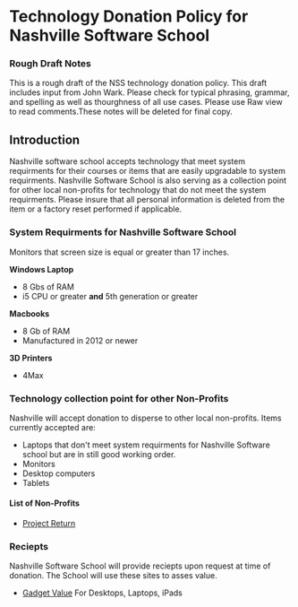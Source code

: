 # Technology Donation Policy for Nashville Software School

### Rough Draft Notes
This is a rough draft of the NSS technology donation policy. This draft includes input from John Wark. Please check for typical phrasing, grammar, and spelling as well as thourghness of all use cases. Please use Raw view to read comments.These notes will be deleted for final copy.

## Introduction
Nashville software school accepts technology that meet system requirments for their courses or items that are easily upgradable to system requirments. Nashville Software School is also serving as a collection point for other local non-profits for technology that do not meet the system requirments. Please insure that all personal information is deleted from the item or a factory reset performed if applicable. 

### System Requirments for Nashville Software School

Monitors that screen size is equal or greater than 17 inches.
<!--For Demo Day-->

**Windows Laptop**
* 8 Gbs of RAM
* i5 CPU or greater **and** 5th generation or greater
<!-- Intel Processors
    5th Gen BroadWell
    6th Gen Skylake
    7th Gen KarbyLake
    8th Gen Coffee Lake/
    9th Gen Ice lake
-->
<!-- AMD Processors
    Jaguar, Puma, and Zen series
    Ryzen
-->

**Macbooks**
* 8 Gb of RAM
* Manufactured in 2012 or newer
<!-- Macbooks with 16 Gb of RAM and newer than 2012 should be reserved for C# and .NET students-->

**3D Printers**
* 4Max
<!--Jeremiah doesn't know it yet but he really needs a 3D printer-->

### Technology collection point for other Non-Profits
Nashville will accept donation to disperse to other local non-profits. Items currently accepted are:
* Laptops that don't meet system requirments for Nashville Software school but are in still good working order.
* Monitors
* Desktop computers
* Tablets

#### List of Non-Profits
* [Project Return](https://www.projectreturninc.org/ "Project Return")
<!--Feel Free to suggest or Add any other local non profits that are in need-->

### Reciepts
Nashville Software School will provide reciepts upon request at time of donation. The School will use these sites to asses value.

* [Gadget Value](https://www.gadgetvalue.com/ "Gadget Value") For Desktops, Laptops, iPads

